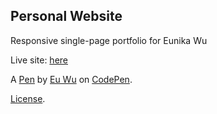 Personal Website
---------
Responsive single-page portfolio for Eunika Wu

Live site: [here](https://eunikawu.github.io/)

A [Pen](https://codepen.io/DED8IRD/pen/baxwgw) by [Eu Wu](https://codepen.io/DED8IRD) on [CodePen](https://codepen.io).

[License](https://codepen.io/DED8IRD/pen/baxwgw/license).